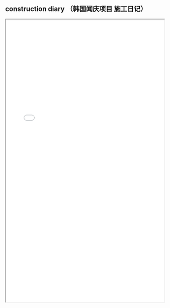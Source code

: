 ## construction diary （韩国闻庆项目 施工日记）
<div>
<iframe src="./res/韩国闻庆项目案例/construction diary （韩国闻庆项目 施工日记）.pdf" width="100%" height="900px" >
</iframe>
</div>
